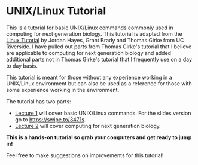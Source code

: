 # UNIX/Linux Tutorial 
This is a tutorial for basic UNIX/Linux commands commonly used in computing for next generation biology. This tutorial is adapted from the [Linux Tutorial](http://manuals.bioinformatics.ucr.edu/home/linux-basics) by Jordan Hayes, Grant Brady and Thomas Girke from UC Riverside. I have pulled out parts from Thomas Girke's tutorial that I believe are applicable to computing for next generation biology and added additional parts not in Thomas Girke's tutorial that I frequently use on a day to day basis. 

This tutorial is meant for those without any experience working in a UNIX/Linux environment but can also be used as a reference for those with some experience working in the environment. 

The tutorial has two parts: 
- [Lecture 1](https://github.com/liux1299/Linux-NGS_Tutorial/blob/master/Lec1_UNIX-Linux_Basics.md) will cover basic UNIX/Linux commands. For the slides version go to https://swipe.to/3471s.
- [Lecture 2](https://github.com/liux1299/Linux-NGS_Tutorial/blob/master/Lec2_Computing_for_Next_Gen_Biology.md) will cover computing for next generation biology. 

**This is a hands-on tutorial so grab your computers and get ready to jump in!**

Feel free to make suggestions on improvements for this tutorial!

